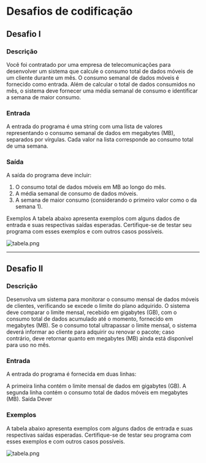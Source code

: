 # Desafios de codificação

## Desafio I

### Descrição
Você foi contratado por uma empresa de telecomunicações para desenvolver um sistema que calcule o consumo total de dados móveis de um cliente durante um mês. O consumo semanal de dados móveis é fornecido como entrada. Além de calcular o total de dados consumidos no mês, o sistema deve fornecer uma média semanal de consumo e identificar a semana de maior consumo.

### Entrada
A entrada do programa é uma string com uma lista de valores representando o consumo semanal de dados em megabytes (MB), separados por vírgulas. Cada valor na lista corresponde ao consumo total de uma semana.

### Saída
A saída do programa deve incluir:

1. O consumo total de dados móveis em MB ao longo do mês.
2. A média semanal de consumo de dados móveis.
3. A semana de maior consumo (considerando o primeiro valor como o da semana 1).

Exemplos
A tabela abaixo apresenta exemplos com alguns dados de entrada e suas respectivas saídas esperadas. Certifique-se de testar seu programa com esses exemplos e com outros casos possíveis.

![tabela.png](/imagem/tabela.png)


--------------------------------------------------------------

## Desafio II

### Descrição
Desenvolva um sistema para monitorar o consumo mensal de dados móveis de clientes, verificando se excede o limite do plano adquirido. O sistema deve comparar o limite mensal, recebido em gigabytes (GB), com o consumo total de dados acumulado até o momento, fornecido em megabytes (MB). Se o consumo total ultrapassar o limite mensal, o sistema deverá informar ao cliente para adquirir ou renovar o pacote; caso contrário, deve retornar quanto em megabytes (MB) ainda está disponível para uso no mês.

### Entrada
A entrada do programa é fornecida em duas linhas:

A primeira linha contém o limite mensal de dados em gigabytes (GB).
A segunda linha contém o consumo total de dados móveis em megabytes (MB).
Saída
Dever

### Exemplos

A tabela abaixo apresenta exemplos com alguns dados de entrada e suas respectivas saídas esperadas. Certifique-se de testar seu programa com esses exemplos e com outros casos possíveis.

![tabela.png](/imagem/tabelaII.png)